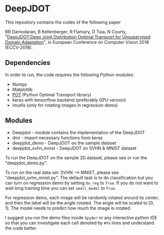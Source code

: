 # DeepJDOT

This repository contains the codes of the following paper

BB Damodaran, B Kellenberger, R Flamary, D Tuia, N Courty, "[DeepJDOT:Deep Joint Distribution Optimal Transport for Unsupervised Domain Adaptation](https://arxiv.org/abs/1803.10081)", in European Conference on Computer Vision 2018 (ECCV-2018).

## Dependencies

In order to run, the code requires the following Python modules:

* Numpy
* Matplotlib
* [POT](https://github.com/rflamary/POT) (Python Optimal Transport library)
* keras with tensorflow backend (preferably GPU version)
* imutils (only for rotating images in regression demo)

## Modules

* Deepjdot - module contains the implementation of the DeepJDOT
* dnn      - import necessary functions from keras
* deepjdot_demo  - DeepJDOT on the sample dataset
* deepjdot_svhn_mnist - DeepJDOT on SVHN & MNIST dataset

To run the DeepJDOT on the sample 2D dataset, please see or run the "deepjdot_demo.py".

To run on the real data set: SVHN --> MNIST, please see "deepjdot_svhn_mnist.py".
The default task is to do classification but you can turn on regression demo by setting `do_reg` to `True`.
If you do not want to wait long training time you can set `small_model` to `True`.

For regression demo, each image will be randomly rotated around its center, and then the label will be the angle rotated.
The angle will be scaled to [0, 1]. The model needs to predict how much the image is rotated.

I suggest you run the demo files inside `Spyder` or any interactive python IDE so that you can investigate
each cell denoted by `#%%` lines and understand the code better.
